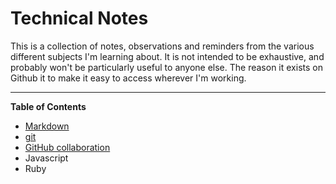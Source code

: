# Technical Notes
This is a collection of  notes, observations and reminders from the various different subjects I'm learning about. It is not intended to be exhaustive, and probably won't be particularly useful to anyone else. The reason it exists on Github it to make it easy to access wherever I'm working.

----
**Table of Contents**
 
 - [Markdown](./markdown/markdown.md)
 - [git](./git/git-TOC.md)
 - [GitHub collaboration](./github/github-collaboration.md)
 - Javascript
- Ruby

